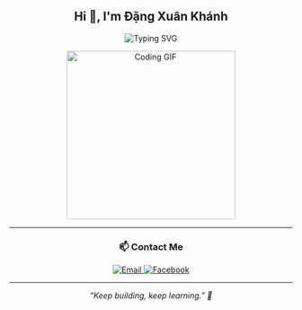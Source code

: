 <h2 align="center">Hi 👋, I'm Đặng Xuân Khánh</h2>

<p align="center">
  <img src="https://readme-typing-svg.demolab.com?font=Fira+Code&size=20&duration=3000&pause=1000&center=true&vCenter=true&width=450&lines=Welcome+to+my+GitHub!" alt="Typing SVG" />
</p>

<p align="center">
  <img src="https://media.giphy.com/media/qgQUggAC3Pfv687qPC/giphy.gif" width="300" alt="Coding GIF" />
</p>

---

<h3 align="center">📫 Contact Me</h3>

<p align="center">
  <a href="mailto:xuankhanh1129@gmail.com">
    <img src="https://img.shields.io/badge/-xuankhanh1129@gmail.com-D14836?style=for-the-badge&logo=gmail&logoColor=white" alt="Email"/>
  </a>
  <a href="https://www.facebook.com/atott29" target="_blank">
    <img src="https://img.shields.io/badge/-Facebook-1877F2?style=for-the-badge&logo=facebook&logoColor=white" alt="Facebook"/>
  </a>
</p>

---

<!-- Footer quote (optional aesthetic touch) -->
<p align="center">
  <em>“Keep building, keep learning.” 🚀</em>
</p>
